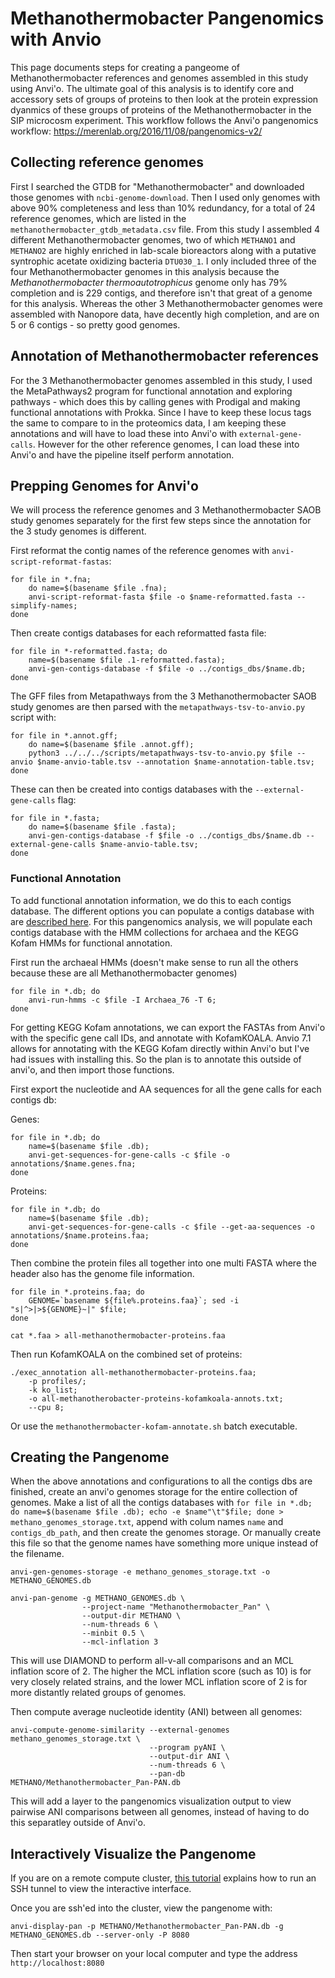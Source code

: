 # Methanothermobacter Pangenomics with Anvio 

This page documents steps for creating a pangeome of Methanothermobacter references and genomes assembled in this study using Anvi'o. The ultimate goal of this analysis is to identify core and accessory sets of groups of proteins to then look at the protein expression dyanmics of these groups of proteins of the Methanothermobacter in the SIP microcosm experiment. This workflow follows the Anvi'o pangenomics workflow: https://merenlab.org/2016/11/08/pangenomics-v2/ 

## Collecting reference genomes

First I searched the GTDB for "Methanothermobacter" and downloaded those genomes with `ncbi-genome-download`. Then I used only genomes with above 90% completeness and less than 10% redundancy, for a total of 24 reference genomes, which are listed in the `methanothermobacter_gtdb_metadata.csv` file. From this study I assembled 4 different Methanothermobacter genomes, two of which `METHANO1` and `METHANO2` are highly enriched in lab-scale bioreactors along with a putative syntrophic acetate oxidizing bacteria `DTU030_1`. I only included three of the four Methanothermobacter genomes in this analysis because the _Methanothermobacter thermoautotrophicus_ genome only has 79% completion and is 229 contigs, and therefore isn't that great of a genome for this analysis. Whereas the other 3 Methanothermobacter genomes were assembled with Nanopore data, have decently high completion, and are on 5 or 6 contigs - so pretty good genomes. 

## Annotation of Methanothermobacter references 

For the 3 Methanothermobacter genomes assembled in this study, I used the MetaPathways2 program for functional annotation and exploring pathways - which does this by calling genes with Prodigal and making functional annotations with Prokka. Since I have to keep these locus tags the same to compare to in the proteomics data, I am keeping these annotations and will have to load these into Anvi'o with `external-gene-calls`. However for the other reference genomes, I can load these into Anvi'o and have the pipeline itself perform annotation. 

## Prepping Genomes for Anvi'o

We will process the reference genomes and 3 Methanothermobacter SAOB study genomes separately for the first few steps since the annotation for the 3 study genomes is different. 

First reformat the contig names of the reference genomes with `anvi-script-reformat-fastas`: 

```
for file in *.fna; 
    do name=$(basename $file .fna); 
    anvi-script-reformat-fasta $file -o $name-reformatted.fasta --simplify-names; 
done
```

Then create contigs databases for each reformatted fasta file: 

```
for file in *-reformatted.fasta; do
    name=$(basename $file .1-reformatted.fasta);
    anvi-gen-contigs-database -f $file -o ../contigs_dbs/$name.db;
done
```

The GFF files from Metapathways from the 3 Methanothermobacter SAOB study genomes are then parsed with the `metapathways-tsv-to-anvio.py` script with:

```
for file in *.annot.gff; 
    do name=$(basename $file .annot.gff); 
    python3 ../../../scripts/metapathways-tsv-to-anvio.py $file --anvio $name-anvio-table.tsv --annotation $name-annotation-table.tsv; 
done
```

These can then be created into contigs databases with the `--external-gene-calls` flag: 

```
for file in *.fasta; 
    do name=$(basename $file .fasta);
    anvi-gen-contigs-database -f $file -o ../contigs_dbs/$name.db --external-gene-calls $name-anvio-table.tsv;
done
```

### Functional Annotation 

To add functional annotation information, we do this to each contigs database. The different options you can populate a contigs database with are [described here](https://anvio.org/help/main/artifacts/contigs-db/). For this pangenomics analysis, we will populate each contigs database with the HMM collections for archaea and the KEGG Kofam HMMs for functional annotation. 

First run the archaeal HMMs (doesn't make sense to run all the others because these are all Methanothermobacter genomes)

```
for file in *.db; do
    anvi-run-hmms -c $file -I Archaea_76 -T 6; 
done
```

For getting KEGG Kofam annotations, we can export the FASTAs from Anvi'o with the specific gene call IDs, and annotate with KofamKOALA. Anvio 7.1 allows for annotating with the KEGG Kofam directly within Anvi'o but I've had issues with installing this. So the plan is to annotate this outside of anvi'o, and then import those functions. 

First export the nucleotide and AA sequences for all the gene calls for each contigs db: 

Genes:
```
for file in *.db; do
    name=$(basename $file .db);
    anvi-get-sequences-for-gene-calls -c $file -o annotations/$name.genes.fna; 
done
```

Proteins:
```
for file in *.db; do 
    name=$(basename $file .db);
    anvi-get-sequences-for-gene-calls -c $file --get-aa-sequences -o annotations/$name.proteins.faa; 
done
```

Then combine the protein files all together into one multi FASTA where the header also has the genome file information. 

```
for file in *.proteins.faa; do 
    GENOME=`basename ${file%.proteins.faa}`; sed -i "s|^>|>${GENOME}~|" $file; 
done

cat *.faa > all-methanothermobacter-proteins.faa
```

Then run KofamKOALA on the combined set of proteins: 

```
./exec_annotation all-methanothermobacter-proteins.faa;
    -p profiles/;
    -k ko_list;
    -o all-methanotherobacter-proteins-kofamkoala-annots.txt; 
    --cpu 8;
```

Or use the `methanothermobacter-kofam-annotate.sh` batch executable.


## Creating the Pangenome

When the above annotations and configurations to all the contigs dbs are finished, create an anvi'o genomes storage for the entire collection of genomes. Make a list of all the contigs databases with `for file in *.db; do name=$(basename $file .db); echo -e $name"\t"$file; done > methano_genomes_storage.txt`, append with colum names `name` and `contigs_db_path`, and then create the genomes storage. Or manually create this file so that the genome names have something more unique instead of the filename. 

```
anvi-gen-genomes-storage -e methano_genomes_storage.txt -o METHANO_GENOMES.db
```

```
anvi-pan-genome -g METHANO_GENOMES.db \
                --project-name "Methanothermobacter_Pan" \
                --output-dir METHANO \
                --num-threads 6 \
                --minbit 0.5 \
                --mcl-inflation 3
```

This will use DIAMOND to perform all-v-all comparisons and an MCL inflation score of 2. The higher the MCL inflation score (such as 10) is for very closely related strains, and the lower MCL inflation score of 2 is for more distantly related groups of genomes. 

Then compute average nucleotide identity (ANI) between all genomes:

```
anvi-compute-genome-similarity --external-genomes methano_genomes_storage.txt \
                               --program pyANI \
                               --output-dir ANI \
                               --num-threads 6 \
                               --pan-db METHANO/Methanothermobacter_Pan-PAN.db
```    

This will add a layer to the pangenomics visualization output to view pairwise ANI comparisons between all genomes, instead of having to do this separatley outside of Anvi'o. 

## Interactively Visualize the Pangenome 

If you are on a remote compute cluster, [this tutorial](https://merenlab.org/2015/11/28/visualizing-from-a-server/) explains how to run an SSH tunnel to view the interactive interface. 

Once you are ssh'ed into the cluster, view the pangenome with: 

```
anvi-display-pan -p METHANO/Methanothermobacter_Pan-PAN.db -g METHANO_GENOMES.db --server-only -P 8080
```

Then start your browser on your local computer and type the address `http://localhost:8080` 

